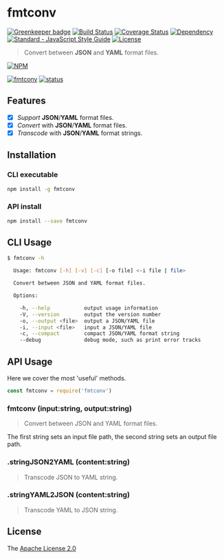 # fmtconv

[![Greenkeeper badge](https://badges.greenkeeper.io/WindomZ/fmtconv.svg)](https://greenkeeper.io/)
[![Build Status](https://travis-ci.org/WindomZ/fmtconv.svg?branch=master)](https://travis-ci.org/WindomZ/fmtconv)
[![Coverage Status](https://coveralls.io/repos/github/WindomZ/fmtconv/badge.svg?branch=master)](https://coveralls.io/github/WindomZ/fmtconv?branch=master)
[![Dependency](https://david-dm.org/WindomZ/fmtconv.svg)](https://david-dm.org/WindomZ/fmtconv)
[![Standard - JavaScript Style Guide](https://img.shields.io/badge/code_style-standard-brightgreen.svg)](https://standardjs.com/)
[![License](https://img.shields.io/badge/license-Apache-green.svg)](https://www.apache.org/licenses/LICENSE-2.0.html)

> Convert between **JSON** and **YAML** format files.

[![NPM](https://nodei.co/npm/fmtconv.png)](https://nodei.co/npm/fmtconv/)

[![fmtconv](https://img.shields.io/npm/v/fmtconv.svg)](https://www.npmjs.com/package/fmtconv)
[![status](https://img.shields.io/badge/status-stable-green.svg)](https://www.npmjs.com/package/fmtconv)

## Features

- [x] _Support_ **JSON**/**YAML** format files.
- [x] _Convert_ with **JSON**/**YAML** format files.
- [x] _Transcode_ with **JSON**/**YAML** format strings.

## Installation

### CLI executable

```bash
npm install -g fmtconv
```

### API install

```bash
npm install --save fmtconv
```

## CLI Usage

```bash
$ fmtconv -h

  Usage: fmtconv [-h] [-v] [-c] [-o file] <-i file | file>

  Convert between JSON and YAML format files.

  Options:

    -h, --help           output usage information
    -V, --version        output the version number
    -o, --output <file>  output a JSON/YAML file
    -i, --input <file>   input a JSON/YAML file
    -c, --compact        compact JSON/YAML format string
    --debug              debug mode, such as print error tracks
```

## API Usage

Here we cover the most 'useful' methods.

```javascript
const fmtconv = require('fmtconv')
```

### fmtconv (input:string, output:string)

> Convert between JSON and YAML format files.

The first string sets an input file path, 
the second string sets an output file path.

### .stringJSON2YAML (content:string)

> Transcode JSON to YAML string.

### .stringYAML2JSON (content:string)

> Transcode YAML to JSON string.

## License

The [Apache License 2.0](https://github.com/WindomZ/fmtconv/blob/master/LICENSE)

